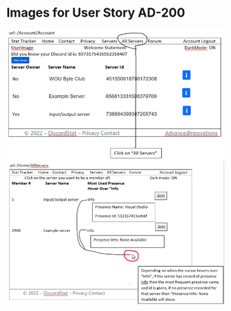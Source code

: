 Images for User Story AD-200
=====================================

![Getting Started](AccountPageForAD-200.PNG)
![Getting Started](AllServersPageForAD-200.PNG)
